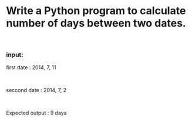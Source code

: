 # Write a Python program to calculate number of days between two dates.

<br>

### input:
first date : 2014, 7, 11

<br>

seccond date : 2014, 7, 2

<br>

Expected output : 9 days
